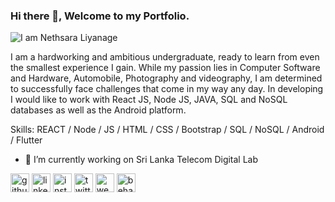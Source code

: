 ### Hi there 👋, Welcome to my Portfolio.
![I am Nethsara Liyanage](https://github.com/nethsaraLiyanage/nethsaraLiyanage/blob/master/Nethsara%20Liyanage.png)

I am a hardworking and ambitious undergraduate, ready to learn from even the smallest experience I gain. While my passion lies in Computer Software and Hardware, Automobile, Photography and videography, I am determined to successfully face challenges that come in my way any day.
In developing I would like to work with React JS, Node JS, JAVA, SQL and NoSQL databases as well as the Android platform.

Skills: REACT / Node / JS / HTML / CSS / Bootstrap / SQL / NoSQL / Android / Flutter

- 🔭 I’m currently working on Sri Lanka Telecom Digital Lab  


[<img src='https://cdn.jsdelivr.net/npm/simple-icons@3.0.1/icons/github.svg' alt='github' height='30'>](https://github.com/nethsaraLiyanage)    [<img src='https://cdn.jsdelivr.net/npm/simple-icons@3.0.1/icons/linkedin.svg' alt='linkedin' height='30'>](https://www.linkedin.com/in/nethsara-liyanage/)    [<img src='https://cdn.jsdelivr.net/npm/simple-icons@3.0.1/icons/instagram.svg' alt='instagram' height='30'>](https://www.instagram.com/nxtha.__/)    [<img src='https://cdn.jsdelivr.net/npm/simple-icons@3.0.1/icons/twitter.svg' alt='twitter' height='30'>](https://twitter.com/_nXtha_)  [<img src='https://cdn.jsdelivr.net/npm/simple-icons@3.0.1/icons/icloud.svg' alt='website' height='30'>](https://nethsaraliyanage.github.io/)    [<img src='https://cdn.jsdelivr.net/npm/simple-icons@3.0.1/icons/behance.svg' alt='behance' height='30'>](https://www.behance.net/nethsarliyanag)  


<!--
[![Anurag's GitHub stats](https://github-readme-stats.vercel.app/api?username=nethsaraLiyanage)](https://github.com/anuraghazra/github-readme-stats)
-->
<!--
**nethsaraLiyanage/nethsaraLiyanage** is a ✨ _special_ ✨ repository because its `README.md` (this file) appears on your GitHub profile.

Here are some ideas to get you started:

- 🔭 I’m currently working on ...
- 🌱 I’m currently learning ...
- 👯 I’m looking to collaborate on ...
- 🤔 I’m looking for help with ...
- 💬 Ask me about ...
- 📫 How to reach me: ...
- 😄 Pronouns: ...
- ⚡ Fun fact: ...
-->
